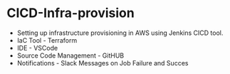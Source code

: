 # CICD-Infra-provision

* Setting up infrastructure provisioning in AWS using Jenkins CICD tool.
* IaC Tool - Terraform
* IDE - VSCode
* Source Code Management - GitHUB
* Notifications - Slack Messages on Job Failure and Succes
